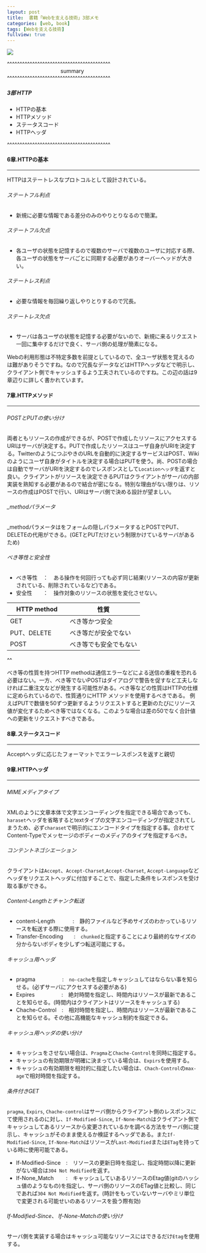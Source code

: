 ```yaml
---
layout: post
title:  書籍「Webを支える技術」3部メモ
categories: [web, book]
tags: [Webを支える技術]
fullview: true
---
```


<a href="http://www.amazon.co.jp/gp/product/4774142042/ref=as_li_qf_sp_asin_il?ie=UTF8&camp=247&creative=1211&creativeASIN=4774142042&linkCode=as2&tag=msmsum-22"><img border="0" src="http://ws-fe.amazon-adsystem.com/widgets/q?_encoding=UTF8&ASIN=4774142042&Format=_SL250_&ID=AsinImage&MarketPlace=JP&ServiceVersion=20070822&WS=1&tag=msmsum-22" ></a><img src="http://ir-jp.amazon-adsystem.com/e/ir?t=msmsum-22&l=as2&o=9&a=4774142042" width="1" height="1" border="0" alt="" style="text-align:left border:none !important; margin:0px !important;" />

^^^^^^^^^^^^^^^^^^^^^^^^^^^^^^^^^^^^^^^^^  
　　　　　　　　　　summary  
^^^^^^^^^^^^^^^^^^^^^^^^^^^^^^^^^^^^^^^^^  

##### 3部 HTTP
 - HTTPの基本
 - HTTPメソッド
 - ステータスコード
 - HTTPヘッダ

^^^^^^^^^^^^^^^^^^^^^^^^^^^^^^^^^^^^^^^^^  

#### 6章.HTTPの基本
---

HTTPはステートレスなプロトコルとして設計されている。  

###### ステートフル利点
 - 新規に必要な情報である差分のみのやりとりなるので簡潔。

###### ステートフル欠点
 - 各ユーザの状態を記憶するので複数のサーバで複数のユーザに対応する際、各ユーザの状態をサーバごとに同期する必要がありオーバーヘッドが大きい。

###### ステートレス利点
 - 必要な情報を毎回繰り返しやりとりするので冗長。

###### ステートレス欠点
 - サーバは各ユーザの状態を記憶する必要がないので、新規に来るリクエスト一回に集中するだけで良く、サーバ側の処理が簡素になる。

Webの利用形態は不特定多数を前提としているので、全ユーザ状態を覚えるのは難がありそうですね。なので冗長なデータなどはHTTPヘッダなどで明示し、クライアント側でキャッシュするよう工夫されているのですね。この辺の話は9章辺りに詳しく書かれています。

#### 7章.HTTPメソッド
---

###### POSTとPUTの使い分け
 両者ともリソースの作成ができるが、POSTで作成したリソースにアクセスするURIはサーバが決定する。PUTで作成したリソースはユーザ自身がURIを決定する。TwitterのようにつぶやきのURLを自動的に決定するサービスはPOST、Wikiのようにユーザ自身がタイトルを決定する場合はPUTを使う。尚、POSTの場合は自動でサーバがURIを決定するのでレスポンスとして`Locationヘッダ`を返すと良い。クライアントがリソースを決定できるPUTはクライアントがサーバの内部実装を熟知する必要があるので結合が密になる。特別な理由がない限りは、リソースの作成はPOSTで行い、URIはサーバ側で決める設計が望ましい。

###### _methodパラメータ
 _methodパラメータはをフォームの隠しパラメータするとPOSTでPUT、DELETEの代用ができる。(GETとPUTだけという制限かけているサーバがあるため)

###### べき等性と安全性

 - べき等性　：　ある操作を何回行っても必ず同じ結果(リソースの内容が更新されている、削除されているなど)である。
 - 安全性　　：　操作対象のリソースの状態を変化させない。


| HTTP method　　 | 性質 |
| ------------ | -------- |
| GET           | べき等かつ安全   |
| PUT、DELETE　　 | べき等だが安全でない   |
| POST         | べき等でも安全でもない   |

^^  

べき等の性質を持つHTTP methodは通信エラーなどによる送信の重複を恐れる必要はない。一方、べき等でないPOSTはダイアログで警告を促すなど工夫しなければ二重注文などが発生する可能性がある。べき等などの性質はHTTPの仕様に定められているので、性質通りにHTTP メソッドを使用するべきである。
例えばPUTで数値を50ずつ更新するようリクエストすると更新のたびにリソース値が変化するためべき等ではなくなる。このような場合は差の50でなく合計値への更新をリクエストすべきである。  


#### 8章.ステータスコード
---

Acceptヘッダに応じたフォーマットでエラーレスポンスを返すと親切

#### 9章.HTTPヘッダ
---

###### MIMEメディアタイプ
XMLのように文章本体で文字エンコーディングを指定できる場合であっても、`haraset`ヘッダを省略するとtextタイプの文字エンコーディングが指定されてしまうため、必ず`charaset`で明示的にエンコードタイプを指定する事。合わせてContent-Typeでメッセージのボディーのメディアのタイプを指定するべき。

###### コンテントネゴシエーション

 クライアントは`Accept`、`Accept-Charset`,`Accept-Charset`, `Accept-Language`などヘッダをリクエストヘッダに付加することで、指定した条件をレスポンスを受け取る事ができる。  

###### Content-Lengthとチャンク転送

 - content-Length　　　 :　静的ファイルなど予めサイズのわかっているリソースを転送する際に使用する。
 - Transfer-Encoding　　:　`chunked`と指定することにより最終的なサイズの分からないボディを少しずつ転送可能にする。

###### キャッシュ用ヘッダ

 - pragma　　　　　:　`no-cache`を指定しキャッシュしてはならない事を知らせる。(必ずサーバにアクセスする必要がある)
 - Expires　　　　　:　絶対時間を指定し、時間内はリソースが最新であることを知らせる。(時間内はクライアントはリソースをキャッシュする)
 - Chache-Control　:　相対時間を指定し、時間内はリソースが最新であることを知らせる。その他に高機能なキャッシュ制約を指定できる。

###### キャッシュ用ヘッダの使い分け

 - キャッシュをさせない場合は、`Pragma`と`Chache-Control`を同時に指定する。
 - キャッシュの有効期限が明確に決まっている場合は、`Expirs`を使用する。
 - キャッシュの有効期限を相対的に指定したい場合は、`Chach-Control`の`max-age`で相対時間を指定する。

###### 条件付きGET

`pragma`, `Expirs`, `Chache-control`はサーバ側からクライアント側のレスポンスにて使用されるのに対し、`If-Modified-Since`, `If-None-Match`はクライアント側でキャッシュしてあるリソースから変更されているかを調べる方法をサーバ側に提示し、キャッシュがそのまま使えるか検証するヘッダである。また`If-Modified-Since`, `If-None-Match`はリソースが`Last-Modified`または`ETag`を持っている時に使用可能である。

 - If-Modified-Since　:　リソースの更新日時を指定し、指定時間以降に更新がない場合は`304 Not Modified`を返す。
 - If-None_Match　　 :　キャッシュしていあるリソースのEtag値(gitのハッシュ値のようなもの)を指定し、サーバ側のリソースのETag値と比較し、同じであれば`304 Not Modified`を返す。(時計をもっていないサーバやミリ単位で変更される可能せいのあるリソースを扱う際有効)

###### If-Modified-Since、 If-None-Matchの使い分け

サーバ側を実装する場合はキャッシュ可能なリソースにはできるだけ`Etag`を使用する。
